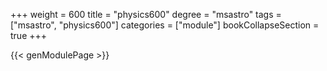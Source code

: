 +++
weight = 600
title = "physics600"
degree = "msastro"
tags = ["msastro", "physics600"]
categories = ["module"]
bookCollapseSection = true
+++

{{< genModulePage >}}
